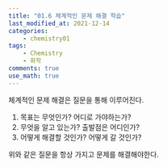 ```yaml
---
title: "01.6 체계적인 문제 해결 학습"
last_modified_at: 2021-12-14
categories:
    - chemistry01
tags:
    - Chemistry
    - 화학
comments: true
use_math: true
---
```


체계적인 문제 해결은 질문을 통해 이루어진다.

1. 목표는 무엇인가? 어디로 가야하는가?
2. 무엇을 알고 있는가? 출발점은 어디인가?
3. 어떻게 해결할 것인가? 어떻게 갈 것인가?

위와 같은 질문을 항상 가지고 문제를 해결해야한다.


